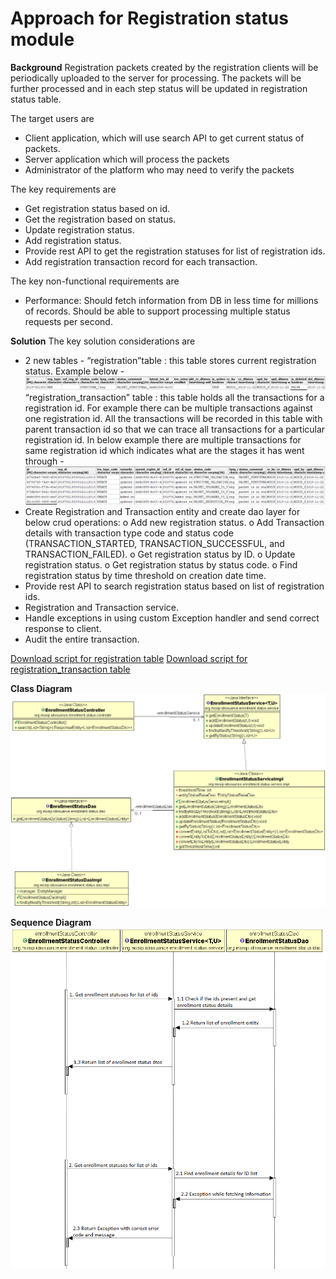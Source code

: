 # Approach for Registration status module

**Background**
Registration packets created by the registration clients will be periodically uploaded to the server for processing. The packets will be further processed and in each step  status will be updated in registration status table.

The target users are
-	Client application, which will use search API to get current status of packets.
-	Server application which will process the packets
-	Administrator of the platform who may need to verify the packets

The key requirements are
-	Get registration status based on id.
-	Get the registration based on status.
-	Update registration status.
-	Add registration status.
-	Provide rest API to get the registration statuses for list of registration ids.
-	Add registration transaction record for each transaction.

The key non-functional requirements are
-	Performance: Should fetch information from DB in less time for millions of records. Should be able to support processing multiple status requests per second.



**Solution**
The key solution considerations are
-	2 new tables -
	“registration”table : this table stores current registration status. Example below -
	![Registration table](_images/registration.PNG)
	“registration_transaction” table : this table holds all the transactions for a registration id. For example there can be multiple transactions against one registration id. All the transactions will be recorded in this table with parent transaction id so that we can trace all transactions for a particular registration id. In below example there are multiple  transactions for same registration id which indicates what are the stages it has went through -
	![Registration transaction table](_images/reg_transaction.PNG)
-	Create Registration and Transaction entity and create dao layer for below crud operations:
o	Add new registration status.
o	Add Transaction details with transaction type code and status code (TRANSACTION_STARTED, TRANSACTION_SUCCESSFUL, and TRANSACTION_FAILED).
o	Get registration status by ID.
o	Update registration status.
o	Get registration status by status code.
o	Find registration status by time threshold on creation date time.
-	Provide rest API to search registration status based on list of registration ids.
-	Registration and Transaction service.
-	Handle exceptions in using custom Exception handler and send correct response to client.
-	Audit the entire transaction.

[Download script for registration table](https://github.com/mosip/mosip/tree/DEV/design/registration-processor/_scripts/regprc-registration_v003.zip)
[Download script for registration_transaction table](https://github.com/mosip/mosip/tree/DEV/design/registration-processor/_scripts/regprc-registration_transaction_v003.zip)

**Class Diagram**
![Registration status class diagram](_images/registration_status_class_diagram.png)

**Sequence Diagram**
![Registration status sequence diagram](_images/registration_status_seq_diagram.png)
